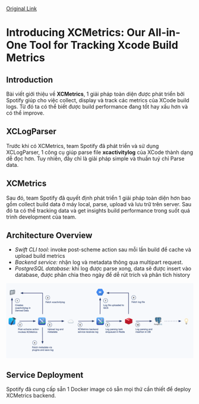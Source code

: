 [Original Link](https://engineering.atspotify.com/2021/01/20/introducing-xcmetrics-our-all-in-one-tool-for-tracking-xcode-build-metrics/)

# Introducing XCMetrics: Our All-in-One Tool for Tracking Xcode Build Metrics
## Introduction
Bài viết giới thiệu về __XCMetrics__, 1 giải pháp toàn diện được phát triển bởi Spotify giúp cho việc collect, display và track các metrics của XCode build logs. Từ đó ta có thể biết được build performance đang tốt hay xấu hơn và có thể improve.

## XCLogParser
Trước khi có XCMetrics, team Spotify đã phát triển và sử dụng XCLogParser, 1 công cụ giúp parse file __xcactivitylog__ của XCode thành dạng dễ đọc hơn. Tuy nhiên, đây chỉ là giải pháp simple và thuần tuý chỉ Parse data.

## XCMetrics
Sau đó, team Spotify đã quyết định phát triển 1 giải pháp toàn diện hơn bao gồm collect build data ở máy local, parse, upload và lưu trữ trên server. Sau đó ta có thể tracking data và get insights build performance trong suốt quá trình development của team. 

## Architecture Overview
* _Swift CLI tool:_ invoke post-scheme action sau mỗi lần build để cache và upload build metrics
* _Backend service:_ nhận log và metadata thông qua multipart request.
* _PostgreSQL database:_ khi log được parse xong, data sẽ được insert vào database, được phân chia theo ngày để dễ rút trích và phân tích history

![](resources/architecture.png)

## Service Deployment
Spotify đã cung cấp sẵn 1 Docker image có sẵn mọi thứ cần thiết để deploy XCMetrics backend.